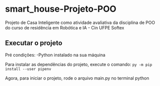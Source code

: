 # smart_house-Projeto-POO
 Projeto de Casa Inteligente como atividade avaliativa da disciplina de POO do curso de residência em Robótica e IA - Cin UFPE Softex

## Executar o projeto
Pré condições:
-Python instalado na sua máquina 

Para instalar as dependências do projeto, execute o comando:
`py -m pip install --user pipenv`

Agora, para iniciar o projeto, rode o arquivo main.py no terminal python 



